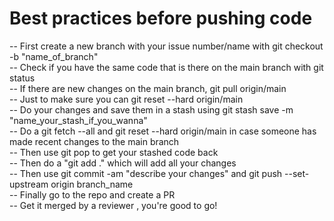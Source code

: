 # Best practices before pushing code <br/>
-- First create a new branch with your issue number/name with git checkout -b "name_of_branch" <br/> 
-- Check if you have the same code that is there on the main branch with git status <br/>
-- If there are new changes on the main branch, git pull origin/main <br/>
-- Just to make sure you can git reset --hard origin/main <br/>
-- Do your changes and save them in a stash using git stash save -m "name_your_stash_if_you_wanna" <br/>
-- Do a git fetch --all and git reset --hard origin/main in case someone has made recent changes to the main branch <br/>
-- Then use git pop to get your stashed code back <br/>
-- Then do a "git add ." which will add all your changes <br/>
-- Then use git commit -am "describe your changes" and git push --set-upstream origin branch_name <br/>
-- Finally go to the repo and create a PR <br/>
-- Get it merged by a reviewer , you're good to go! <br/> 